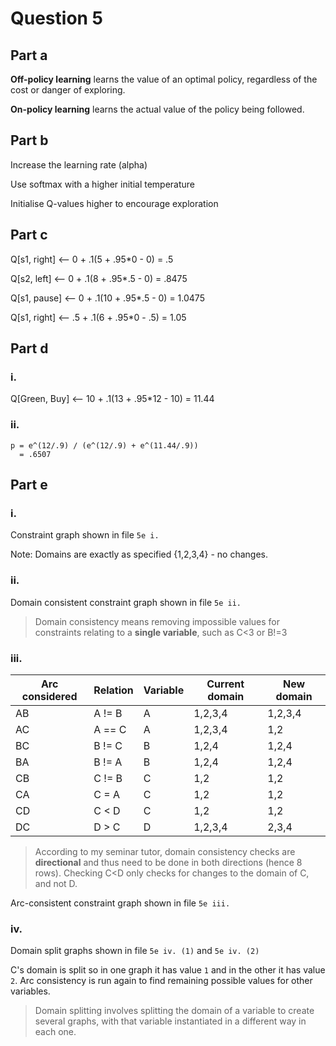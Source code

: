 # Question 5
## Part a
**Off-policy learning** learns the value of an optimal policy, regardless of the cost or danger of exploring.

**On-policy learning** learns the actual value of the policy being followed.

## Part b
Increase the learning rate (alpha)

Use softmax with a higher initial temperature

Initialise Q-values higher to encourage exploration

## Part c
Q[s1, right] <-- 0 + .1(5 + .95\*0 - 0) = .5

Q[s2, left] <-- 0 + .1(8 + .95\*.5 - 0) = .8475

Q[s1, pause] <-- 0 + .1(10 + .95\*.5 - 0) = 1.0475

Q[s1, right] <-- .5 + .1(6 + .95\*0 - .5) = 1.05

## Part d
### i.
Q[Green, Buy] <-- 10 + .1(13 + .95\*12 - 10) = 11.44

### ii.
```
p = e^(12/.9) / (e^(12/.9) + e^(11.44/.9))
  = .6507
```
  
## Part e
### i.
Constraint graph shown in file `5e i.`

Note: Domains are exactly as specified {1,2,3,4} - no changes.

### ii. 
Domain consistent constraint graph shown in file `5e ii.`

>Domain consistency means removing impossible values for constraints relating to a **single variable**, such as C<3 or B!=3
>
### iii.
|Arc considered | Relation | Variable | Current domain | New domain |
|---------------|----------|----------|----------------|------------|
| AB | A != B | A | 1,2,3,4 | 1,2,3,4 |
| AC | A == C | A | 1,2,3,4 | 1,2 |
| BC | B != C | B | 1,2,4 | 1,2,4 |
| BA | B != A | B | 1,2,4 | 1,2,4 |
| CB | C != B | C | 1,2 | 1,2 |
| CA | C = A | C | 1,2 | 1,2 |
| CD | C < D | C | 1,2 | 1,2 |
| DC | D > C | D | 1,2,3,4 | 2,3,4 |

> According to my seminar tutor, domain consistency checks are **directional** and thus need to be done in both directions (hence 8 rows). Checking C<D only checks for changes to the domain of C, and not D.

Arc-consistent constraint graph shown in file `5e iii.`

### iv.
Domain split graphs shown in file `5e iv. (1)` and `5e iv. (2)`

C's domain is split so in one graph it has value `1` and in the other it has value `2`. Arc consistency is run again to find remaining possible values for other variables.

>Domain splitting involves splitting the domain of a variable to create several graphs, with that variable instantiated in a different way in each one.
